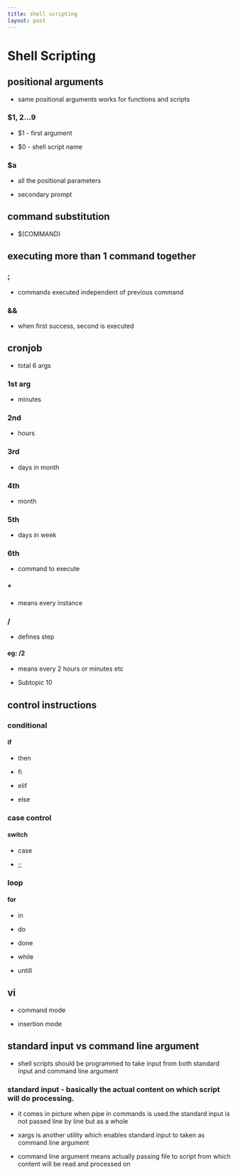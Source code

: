 ```yaml
---
title: shell scripting
layout: post
---
```

      

# Shell Scripting  

## positional arguments   

* same positional arguments works for functions and scripts   

### $1, $2...$9   

* $1 - first argument   

* $0 - shell script name   

### $a   

* all the positional parameters   

* secondary prompt   

## command substitution   

* $(COMMAND)   

## executing more than 1 command together   

### ;   

* commands executed independent of previous command   

### &&   

* when first success, second is executed   

## cronjob   

* total 6 args   

### 1st arg   

* minutes   

### 2nd   

* hours   

### 3rd   

* days in month   

### 4th   

* month   

### 5th   

* days in week   

### 6th   

* command to execute   

### *   

* means every instance   

### /   

* defines step   

#### eg: /2   

* means every 2 hours or minutes etc   

* Subtopic 10   

## control instructions   

### conditional   

#### if   

* then   

* fi   

* elif   

* else   

### case control   

#### switch   

* case   

* ;;   

### loop   

#### for   

* in   

* do   

* done   

* while   

* untill   

## vi   

* command mode   

* insertion mode   

## standard input vs command line argument   

* shell scripts should be programmed to take input from both standard input and command line argument   

### standard input - basically the actual content on which script will do processing.   

* it comes in picture when pipe in commands is used.the standard input is not passed line by line but as a whole   

* xargs is another utility which enables standard input to taken as command line argument   

* command line argument means actually passing file to script from which content will be read and processed on   
